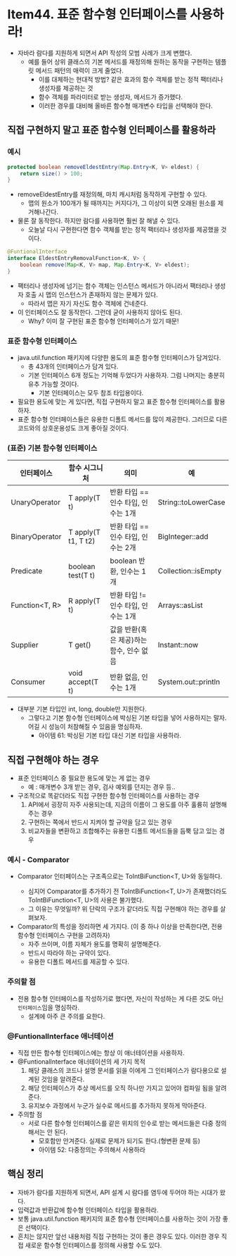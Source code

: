 # Item44. 표준 함수형 인터페이스를 사용하라!

- 자바라 람다를 지원하게 되면서 API 작성의 모범 사례가 크게 변했다.
  - 예를 들어 상위 클래스의 기본 메서드를 재정의해 원하는 동작을 구현하는 템플릿 메서드 패턴의 매력이 크게 줄었다.
    - 이를 대체하는 현대적 방법? 같은 효과의 함수 객체를 받는 정적 팩터리나 생성자를 제공하는 것
    - 함수 객체를 파라미터로 받는 생성자, 메서드가 증가했다.
    - 이러한 경우를 대비해 올바른 함수형 매개변수 타입을 선택해야 한다.



## 직접 구현하지 말고 표준 함수형 인터페이스를 활용하라

### 예시

~~~java
protected boolean removeEldestEntry(Map.Entry<K, V> eldest) {
    return size() > 100;
}
~~~

- removeEldestEntry를 재정의해, 마치 캐시처럼 동작하게 구현할 수 있다.
  - 맵의 원소가 100개가 될 때까지는 커지다가, 그 이상이 되면 오래된 원소를 제거해나간다.
- 물론 잘 동작한다. 하지만 람다를 사용하면 훨씬 잘 해낼 수 있다.
  - 오늘날 다시 구현한다면 함수 객체를 받는 정적 팩터리나 생성자를 제공했을 것이다.

~~~java
@FuntionalInterface 
interface EldestEntryRemovalFunction<K, V> {
    boolean remove(Map<K, V> map, Map.Entry<K, V> eldest);
}
~~~

- 팩터리나 생성자에 넘기는 함수 객체는 인스턴스 메서드가 아니라서 팩터리나 생성자 호출 시 맵의 인스턴스가 존재하지 않는 문제가 있다.
  - 따라서 맵은 자기 자신도 함수 객체에 건네준다.
- 이 인터페이스도 잘 동작한다. 그런데 굳이 사용하지 않아도 된다.
  - Why? 이미 잘 구현된 표준 함수형 인터페이스가 있기 때문!



### 표준 함수형 인터페이스

- java.util.function 패키지에 다양한 용도의 표준 함수형 인터페이스가 담겨있다.
  - 총 43개의 인터페이스가 담겨 있다.
  - 기본 인터페이스 6개 정도는 기억해 두었다가 사용하자. 그럼 나머지는 충분히 유추 가능할 것이다.
    - 기본 인터페이스는 모두 참조 타입용이다.
- 필요한 용도에 맞는 게 있다면, 직접 구현하지 말고 표준 함수형 인터페이스를 활용하자.
- 표준 함수형 인터페이스들은 유용한 디폴트 메서드를 많이 제공한다. 그러므로 다른 코드와의 상호운용성도 크게 좋아질 것이다.



### (표준) 기본 함수형 인터페이스

| 인터페이스 | 함수 시그니처 | 의미 |  예 |
| - | - | - | - |
| UnaryOperator<T> | T apply(T t) | 반환 타입 == 인수 타입, 인수는 1개 | String::toLowerCase |
|BinaryOperator<T> | T apply(T t1, T t2) | 반환 타입 == 인수 타입, 인수는 2개 | BigInteger::add |
| Predicate<T> | boolean test(T t) | boolean 반환, 인수는 1개 | Collection::isEmpty |
| Function<T, R> | R apply(T t) | 반환 타입 != 인수 타입, 인수는 1개 | Arrays::asList |
| Supplier<T> | T get() | 값을 반환(혹은 제공)하는 함수, 인수 없음 | Instant::now |
| Consumer<T> | void accept(T t) | 반환 없음, 인수는 1개 | System.out::println |

- 대부분 기본 타입인 int, long, double만 지원한다.
  - 그렇다고 기본 함수형 인터페이스에 박싱된 기본 타입을 넣어 사용하지는 말자. 어길 시 성능이 처참해질 수 있음을 명심하자.
    - 아이템 61: 박싱된 기본 타입 대신 기본 타입을 사용하라.





## 직접 구현해야 하는 경우

- 표준 인터페이스 중 필요한 용도에 맞는 게 없는 경우
  - 예 : 매개변수 3개 받는 경우, 검사 예외를 던지는 경우 등..
- 구조적으로 똑같더라도 직접 구현한 함수형 인터페이스를 사용하는 경우
  1. API에서 굉장히 자주 사용되는데, 지금의 이름이 그 용도를 아주 훌륭히 설명해주는 경우
  2. 구현하는 쪽에서 반드시 지켜야 할 규약을 담고 있는 경우
  3. 비교자들을 변환하고 조합해주는 유용한 디폴트 메서드들을 듬뿍 담고 있는 경우



### 예시 - Comparator

- Comparator<T> 인터페이스는 구조족으로는 ToIntBiFunction<T, U>와 동일하다.
  - 심지어 Comparator<T>를 추가하기 전 ToIntBiFunction<T, U>가 존재했더라도 ToIntBiFunction<T, U>의 사용은 불가했다.
  - 그 이유는 무엇일까? 위 단락의 구조가 같더라도 직접 구현해야 하는 경우를 살펴보자.
- Comparator의 특성을 정리하면 세 가지다. (이 중 하나 이상을 만족한다면, 전용 함수형 인터페이스 구현을 고려하자)
  - 자주 쓰이며, 이름 자체가 용도를 명확히 설명해준다.
  - 반드시 따라야 하는 규약이 있다.
  - 유용한 디폴트 메서드를 제공할 수 있다.



### 주의할 점

- 전용 함수형 인터페이스를 작성하기로 했다면, 자신이 작성하는 게 다른 것도 아닌 `인터페이스`임을 명심하라.
  - 설계에 아주 큰 주의를 요한다.



### @FuntionalInterface 애너테이션

- 직접 만든 함수형 인터페이스에는 항상 이 애너테이션을 사용하자.
- @FuntionalInterface 애너테이션의 세 가지 목적
  1. 해당 클래스의 코드나 설명 문서를 읽을 이에게 그 인터페이스가 람다용으로 설계된 것임을 알려준다.
  2. 해당 인터페이스가 추상 메서드를 오직 하나만 가지고 있어야 컴파일 됨을 알려준다.
  3. 유지보수 과정에서 누군가 실수로 메서드를 추가하지 못하게 막아준다.
- 주의할 점
  - 서로 다른 함수형 인터페이스를 같은 위치의 인수로 받는 메서드들은 다중 정의해서는 안 된다.
    - 모호함만 안겨준다. 실제로 문제가 되기도 한다.(형변환 문제 등)
    - 아이템 52: 다중정의는 주의해서 사용하라





## 핵심 정리

- 자바가 람다를 지원하게 되면서, API 설계 시 람다를 염두에 두어야 하는 시대가 왔다.
- 입력값과 반환값에 함수형 인터페이스 타입을 활용하라.
- 보통 java.util.function 패키지의 표준 함수형 인터페이스를 사용하는 것이 가장 좋은 선택이다.
- 흔치는 않지만 앞선 내용처럼 직접 구현하는 것이 좋은 경우도 있다. 이러한 경우 직접 새로운 함수형 인터페이스를 정의해 사용할 수도 있다.
